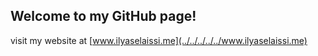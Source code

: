 ## Welcome to my GitHub page!

visit my website at [www.ilyaselaissi.me](../../../../../www.ilyaselaissi.me)

